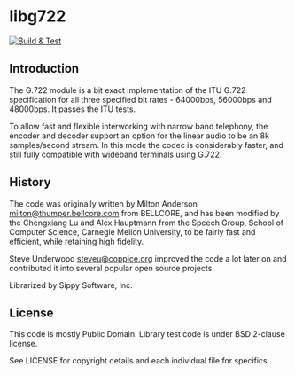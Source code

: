 # libg722

[![Build & Test](https://github.com/sippy/libg722/actions/workflows/build_and_test.yml/badge.svg)](https://github.com/sippy/libg722/actions/workflows/build_and_test.yml)

## Introduction

The G.722 module is a bit exact implementation of the ITU G.722 specification
for all three specified bit rates - 64000bps, 56000bps and 48000bps. It passes
the ITU tests.

To allow fast and flexible interworking with narrow band telephony, the
encoder and decoder support an option for the linear audio to be an 8k
samples/second stream. In this mode the codec is considerably faster, and
still fully compatible with wideband terminals using G.722.

## History

The code was originally written by Milton Anderson <milton@thumper.bellcore.com>
from BELLCORE, and has been modified by the Chengxiang Lu and Alex Hauptmann
from the Speech Group, School of Computer Science, Carnegie Mellon University,
to be fairly fast and efficient, while retaining high fidelity.

Steve Underwood <steveu@coppice.org> improved the code a lot later on and
contributed it into several popular open source projects.

Librarized by Sippy Software, Inc.

## License

This code is mostly Public Domain. Library test code is under BSD 2-clause
license.

See LICENSE for copyright details and each individual file for specifics.
